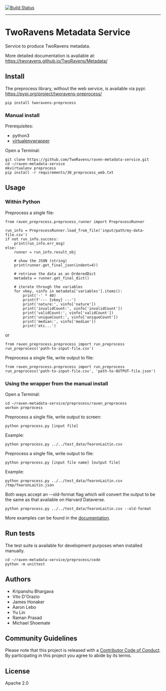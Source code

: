 [![Build Status](https://travis-ci.org/TwoRavens/raven-metadata-service.svg?branch=master)](https://travis-ci.org/TwoRavens/raven-metadata-service.svg)

---

# TwoRavens Metadata Service

Service to produce TwoRavens metadata.

More detailed documentation is available at: https://tworavens.github.io/TwoRavens/Metadata/

## Install

The preprocess library, without the web service, is available via pypi: https://pypi.org/project/tworavens-preprocess/

```pip install tworavens-preprocess```

### Manual install

Prerequisites:
  - python3
  - [virtualenvwrapper](http://virtualenvwrapper.readthedocs.io/en/latest/install.html)

Open a Terminal:

```
git clone https://github.com/TwoRavens/raven-metadata-service.git
cd ~/raven-metadata-service
mkvirtualenv preprocess
pip install -r requirements/30_preprocess_web.txt
```

## Usage

### Within Python

Preprocess a single file:

```
from raven_preprocess.preprocess_runner import PreprocessRunner

run_info = PreprocessRunner.load_from_file('input/path/my-data-file.csv')
if not run_info.success:
    print(run_info.err_msg)
else:
    runner = run_info.result_obj

    # show the JSON (string)
    print(runner.get_final_json(indent=4))

    # retrieve the data as an OrderedDict
    metadata = runner.get_final_dict()

    # iterate through the variables
    for vkey, vinfo in metadata['variables'].items():
        print('-' * 40)
        print(f'--- {vkey} ---')
        print('nature:', vinfo['nature'])
        print('invalidCount:', vinfo['invalidCount'])
        print('validCount:', vinfo['validCount'])
        print('uniqueCount:', vinfo['uniqueCount'])
        print('median:', vinfo['median'])
        print('etc...')
```

or

```
from raven_preprocess.preprocess import run_preprocess
run_preprocess('path-to-input-file.csv')
```

Preprocess a single file, write output to file:

```
from raven_preprocess.preprocess import run_preprocess
run_preprocess('path-to-input-file.csv', 'path-to-OUTPUT-file.json')
```

### Using the wrapper from the manual install

Open a Terminal:

```
cd ~/raven-metadata-service/preprocess/raven_preprocess
workon preprocess
```

Preprocess a single file, write output to screen:

```python preprocess.py [input file]```

Example:

```python preprocess.py ../../test_data/fearonLaitin.csv```

Preprocess a single file, write output to file:

```python preprocess.py [input file name] [output file]```

Example:

```python preprocess.py ../../test_data/fearonLaitin.csv /tmp/fearonLaitin.json```

Both ways accept an --old-format flag which will convert the output to be the same as that available on Harvard Dataverse.

```python preprocess.py ../../test_data/fearonLaitin.csv --old-format```

More examples can be found in the [documentation](https://tworavens.github.io/TwoRavens/Metadata/).

## Run tests

The test suite is available for development purposes when installed manually.

```
cd ~/raven-metadata-service/preprocess/code
python -m unittest
```

## Authors

* Kripanshu Bhargava
* Vito D'Orazio
* James Honaker
* Aaron Lebo
* Yu Lin
* Raman Prasad
* Michael Shoemate

## Community Guidelines

Please note that this project is released with a [Contributor Code of Conduct](CONDUCT.md). By participating in this project you agree to abide by its terms.

## License

Apache 2.0
